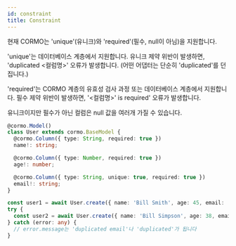 ```yaml
---
id: constraint
title: Constraint
---
```


현재 CORMO는 'unique'(유니크)와 'required'(필수, null이 아님)을 지원합니다.

'unique'는 데이터베이스 계층에서 지원합니다.
유니크 제약 위반이 발생하면, 'duplicated &lt;컬럼명&gt;' 오류가 발생합니다.
(어떤 어댑터는 단순히 'duplicated'를 던집니다.)

'required'는 CORMO 계층의 유효성 검사 과정 또는 데이터베이스 계층에서 지원합니다.
필수 제약 위반이 발생하면, '&lt;컬럼명&gt;' is required' 오류가 발생합니다.

유니크이지만 필수가 아닌 컬럼은 null 값을 여러개 가질 수 있습니다.

```typescript
@cormo.Model()
class User extends cormo.BaseModel {
  @cormo.Column({ type: String, required: true })
  name!: string;

  @cormo.Column({ type: Number, required: true })
  age!: number;

  @cormo.Column({ type: String, unique: true, required: true })
  email!: string;
}

const user1 = await User.create({ name: 'Bill Smith', age: 45, email: 'bill@foo.org' });
try {
  const user2 = await User.create({ name: 'Bill Simpson', age: 38, email: 'bill@foo.org' });
} catch (error: any) {
  // error.message는 'duplicated email'나 'duplicated'가 됩니다
}
```
